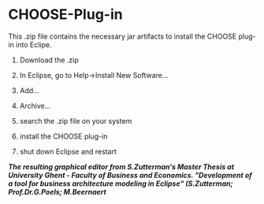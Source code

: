 CHOOSE-Plug-in
==============

This .zip file contains the necessary jar artifacts to install the CHOOSE plug-in into Eclipe. 

1) Download the .zip

2) In Eclipse, go to Help->Install New Software...

3) Add...

4) Archive...

5) search the .zip file on your system

6) install the CHOOSE plug-in

7) shut down Eclipse and restart

***The resulting graphical editor from S.Zutterman's Master Thesis at University Ghent - Faculty of Business and Economics. "Development of a tool for business architecture modeling in Eclipse" (S.Zutterman; Prof.Dr.G.Poels; M.Beernaert***
